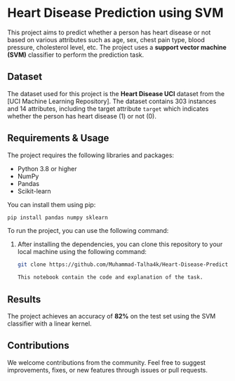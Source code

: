 # Heart Disease Prediction using SVM

This project aims to predict whether a person has heart disease or not based on various attributes such as age, sex, chest pain type, blood pressure, cholesterol level, etc. The project uses a **support vector machine (SVM)** classifier to perform the prediction task.

## Dataset

The dataset used for this project is the **Heart Disease UCI** dataset from the [UCI Machine Learning Repository]. The dataset contains 303 instances and 14 attributes, including the target attribute `target` which indicates whether the person has heart disease (1) or not (0).

## Requirements & Usage

The project requires the following libraries and packages:

- Python 3.8 or higher
- NumPy
- Pandas
- Scikit-learn

You can install them using pip:

```bash
pip install pandas numpy sklearn 
```
To run the project, you can use the following command:

1. After installing the dependencies, you can clone this repository to your local machine using the following command:
   ```bash
   git clone https://github.com/Muhammad-Talha4k/Heart-Disease-Prediction.git

   This notebook contain the code and explanation of the task.

## Results

The project achieves an accuracy of **82%** on the test set using the SVM classifier with a linear kernel.

## Contributions

We welcome contributions from the community. Feel free to suggest improvements, fixes, or new features through issues or pull requests.
